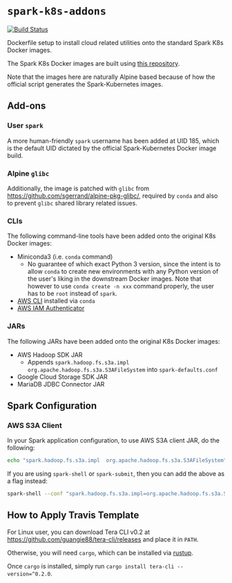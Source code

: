 # `spark-k8s-addons`

[![Build Status](https://travis-ci.org/guangie88/spark-k8s-addons.svg?branch=master)](https://travis-ci.org/guangie88/spark-k8s-addons)

Dockerfile setup to install cloud related utilities onto the standard Spark K8s
Docker images.

The Spark K8s Docker images are built using
[this repository](https://github.com/guangie88/spark-k8s).

Note that the images here are naturally Alpine based because of how the official
script generates the Spark-Kubernetes images.

## Add-ons

### User `spark`

A more human-friendly `spark` username has been added at UID 185, which is the
default UID dictated by the official Spark-Kubernetes Docker image build.

### Alpine `glibc`

Additionally, the image is patched with `glibc` from
<https://github.com/sgerrand/alpine-pkg-glibc/>, required by `conda` and also to
prevent `glibc` shared library related issues.

### CLIs

The following command-line tools have been added onto the original K8s Docker
images:

- Miniconda3 (i.e. `conda` command)
  - No guarantee of which exact Python 3 version, since the intent is to allow
    `conda` to create new environments with any Python version of the user's
    liking in the downstream Docker images. Note that however to use
    `conda create -n xxx` command properly, the user has to be `root` instead of
    `spark`.
- [AWS CLI](https://aws.amazon.com/cli/) installed via `conda`
- [AWS IAM Authenticator](https://github.com/kubernetes-sigs/aws-iam-authenticator)

### JARs

The following JARs have been added onto the original K8s Docker images:

- AWS Hadoop SDK JAR
  - Appends `spark.hadoop.fs.s3a.impl org.apache.hadoop.fs.s3a.S3AFileSystem`
    into `spark-defaults.conf`
- Google Cloud Storage SDK JAR
- MariaDB JDBC Connector JAR

## Spark Configuration

### AWS S3A Client

In your Spark application configuration, to use AWS S3A client JAR, do the
following:

```bash
echo "spark.hadoop.fs.s3a.impl  org.apache.hadoop.fs.s3a.S3AFileSystem" >> ${SPARK_HOME}/conf/spark-defaults.conf; \
```

If you are using `spark-shell` or `spark-submit`, then you can add the above as
a flag instead:

```bash
spark-shell --conf "spark.hadoop.fs.s3a.impl=org.apache.hadoop.fs.s3a.S3AFileSystem"
```

## How to Apply Travis Template

For Linux user, you can download Tera CLI v0.2 at
<https://github.com/guangie88/tera-cli/releases> and place it in `PATH`.

Otherwise, you will need `cargo`, which can be installed via
[rustup](https://rustup.rs/).

Once `cargo` is installed, simply run `cargo install tera-cli --version=^0.2.0`.
